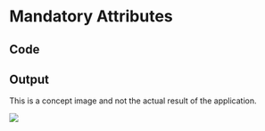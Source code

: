 # Mandatory Attributes

## Code

<code-block src="entity-with-mandatory.txt"/>

## Output

<note>This is a concept image and not the actual result of the application.</note>

![](entity-with-mandatory.png)